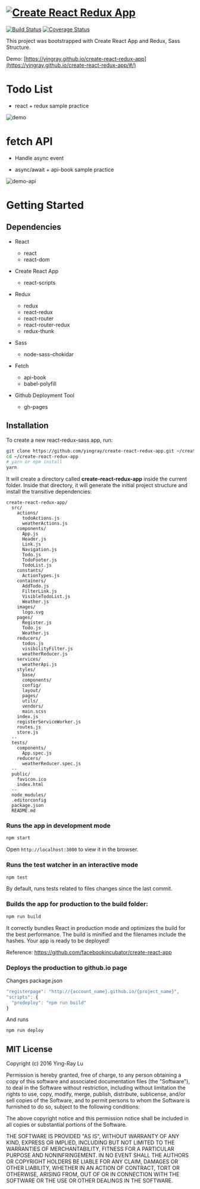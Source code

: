 # [![Create React Redux App](readme/cover.png)](https://yingray.github.io/create-react-redux-app/)

[![Build Status](https://travis-ci.org/yingray/create-react-redux-app.svg?branch=master)](https://travis-ci.org/yingray/create-react-redux-app)
[![Coverage Status](https://coveralls.io/repos/github/yingray/create-react-redux-app/badge.svg?branch=master)](https://coveralls.io/github/yingray/create-react-redux-app?branch=master)

This project was bootstrapped with Create React App and Redux, Sass Structure.

Demo: [https://yingray.github.io/create-react-redux-app](https://yingray.github.io/create-react-redux-app/#/)

# Todo List

* react + redux sample practice

![demo](readme/demo.gif)

# fetch API

* Handle async event

* async/await + api-book sample practice

![demo-api](readme/demo-api.gif)

# Getting Started

## Dependencies

* React
  * react
  * react-dom

* Create React App
  * react-scripts

* Redux
  * redux
  * react-redux
  * react-router
  * react-router-redux
  * redux-thunk

* Sass
  * node-sass-chokidar

* Fetch
  * api-book
  * babel-polyfill

* Github Deployment Tool
    * gh-pages

## Installation

To create a new react-redux-sass app, run:

```sh
git clone https://github.com/yingray/create-react-redux-app.git ~/create-react-redux-app
cd ~/create-react-redux-app
# yarn or npm install
yarn
```

It will create a directory called **create-react-redux-app** inside the current folder.
Inside that directory, it will generate the initial project structure and install the transitive dependencies:

```
create-react-redux-app/
  src/
    actions/
      todoActions.js
      weatherActions.js
    components/
      App.js
      Header.js
      Link.js
      Navigation.js
      Todo.js
      TodoFooter.js
      TodoList.js
    constants/
      ActionTypes.js
    containers/
      AddTodo.js
      FilterLink.js
      VisibleTodoList.js
      Weather.js
    images/
      logo.svg
    pages/
      Register.js
      Todo.js
      Weather.js
    reducers/
      todos.js
      visibilityFilter.js
      weatherReducer.js
    services/
      weatherApi.js
    styles/
      base/
      components/
      config/
      layout/
      pages/
      utils/
      vendors/
      main.scss
    index.js
    registerServiceWorker.js
    routes.js
    store.js
  --
  tests/
    components/
      App.spec.js
    reducers/
      weatherReducer.spec.js
  --
  public/
    favicon.ico
    index.html
  --
  node_modules/
  .editorconfig
  package.json
  README.md
```

### Runs the app in development mode

```bash
npm start
```

Open `http://localhost:3000` to view it in the browser.

### Runs the test watcher in an interactive mode

```bash
npm test
```

By default, runs tests related to files changes since the last commit.

### Builds the app for production to the build folder:

```bash
npm run build
```

It correctly bundles React in production mode and optimizes the build for the best performance.
The build is minified and the filenames include the hashes.
Your app is ready to be deployed!

Reference: https://github.com/facebookincubator/create-react-app

### Deploys the production to github.io page

Changes package.json

```js
"registerpage": "http://{account_name}.github.io/{project_name}",
"scripts": {
  "predeploy": "npm run build"
}
```

And runs

```bash
npm run deploy
```

## MIT License

Copyright (c) 2016 Ying-Ray Lu

Permission is hereby granted, free of charge, to any person obtaining a copy
of this software and associated documentation files (the "Software"), to deal
in the Software without restriction, including without limitation the rights
to use, copy, modify, merge, publish, distribute, sublicense, and/or sell
copies of the Software, and to permit persons to whom the Software is
furnished to do so, subject to the following conditions:

The above copyright notice and this permission notice shall be included in all
copies or substantial portions of the Software.

THE SOFTWARE IS PROVIDED "AS IS", WITHOUT WARRANTY OF ANY KIND, EXPRESS OR
IMPLIED, INCLUDING BUT NOT LIMITED TO THE WARRANTIES OF MERCHANTABILITY,
FITNESS FOR A PARTICULAR PURPOSE AND NONINFRINGEMENT. IN NO EVENT SHALL THE
AUTHORS OR COPYRIGHT HOLDERS BE LIABLE FOR ANY CLAIM, DAMAGES OR OTHER
LIABILITY, WHETHER IN AN ACTION OF CONTRACT, TORT OR OTHERWISE, ARISING FROM,
OUT OF OR IN CONNECTION WITH THE SOFTWARE OR THE USE OR OTHER DEALINGS IN THE
SOFTWARE.
